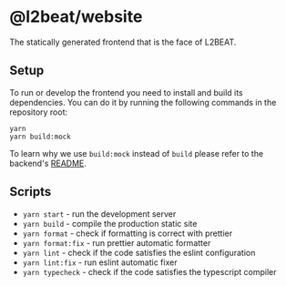 # @l2beat/website

The statically generated frontend that is the face of L2BEAT.

## Setup

To run or develop the frontend you need to install and build its dependencies. You can do it by running the following
commands in the repository root:

```
yarn
yarn build:mock
```

To learn why we use `build:mock` instead of `build` please refer to the backend&apos;s
[README](https://github.com/l2beat/l2beat/blob/master/packages/backend/README.md).

## Scripts

- `yarn start` - run the development server
- `yarn build` - compile the production static site
- `yarn format` - check if formatting is correct with prettier
- `yarn format:fix` - run prettier automatic formatter
- `yarn lint` - check if the code satisfies the eslint configuration
- `yarn lint:fix` - run eslint automatic fixer
- `yarn typecheck` - check if the code satisfies the typescript compiler
